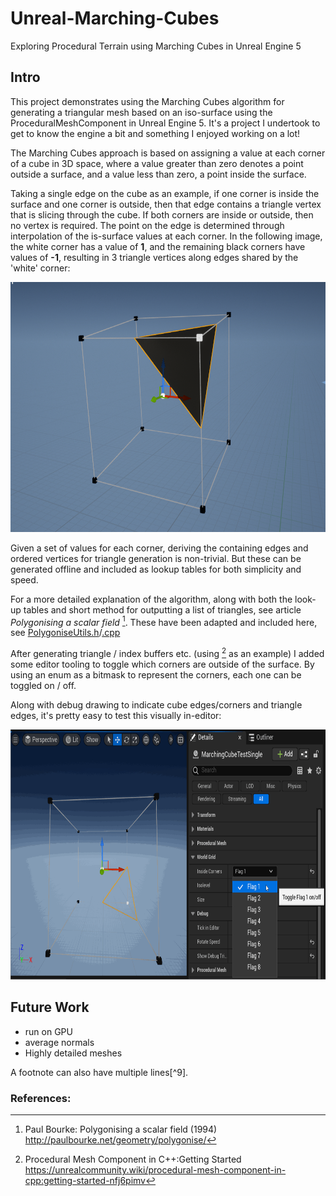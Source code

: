 # Unreal-Marching-Cubes
Exploring Procedural Terrain using Marching Cubes in Unreal Engine 5

## Intro

This project demonstrates using the Marching Cubes algorithm for generating a triangular mesh based on an iso-surface using the ProceduralMeshComponent in Unreal Engine 5. It's a project I undertook to get to know the engine a bit and something I enjoyed working on a lot!

The Marching Cubes approach is based on assigning a value at each corner of a cube in 3D space, where a value greater than zero denotes a point outside a surface, and a value less than zero, a point inside the surface. 

Taking a single edge on the cube as an example, if one corner is inside the surface and one corner is outside, then that edge contains a triangle vertex that is slicing through the cube. If both corners are inside or outside, then no vertex is required. The point on the edge is determined through interpolation of the is-surface values at each corner. In the following image, the white corner has a value of **1**, and the remaining black corners have values of **-1**, resulting in 3 triangle vertices along edges shared by the 'white' corner:

<img src="https://github.com/janvanderkamp/Unreal-Marching-Cubes/blob/main/doc/example_corner.png" height="400">

Given a set of values for each corner, deriving the containing edges and ordered vertices for triangle generation is non-trivial. But these can be generated offline and included as lookup tables for both simplicity and speed.

For a more detailed explanation of the algorithm, along with both the look-up tables and short method for outputting a list of triangles, see article *Polygonising a scalar field* [^1]. These have been adapted and included here, see [PolygoniseUtils.h](Source/MarchingCubes/Public/PolygoniseUtils.h)/[.cpp](Source/MarchingCubes/Private/PolygoniseUtils.cpp)

After generating triangle / index buffers etc. (using [^3] as an example) I added some editor tooling to toggle which corners are outside of the surface. By using an enum as a bitmask to represent the corners, each one can be toggled on / off.

Along with debug drawing to indicate cube edges/corners and triangle edges, it's pretty easy to test this visually in-editor:

<img src="https://github.com/janvanderkamp/Unreal-Marching-Cubes/blob/main/doc/toggle_corners.gif" height="400">




## Future Work

- run on GPU
- average normals
- Highly detailed meshes


A footnote can also have multiple lines[^9].  

### References:
[^1]: Paul Bourke: Polygonising a scalar field (1994)  
  http://paulbourke.net/geometry/polygonise/
[^2]: Ryan Geiss, nvidia: Generating Complex Procedural Terrains Using GPU (2007)  
  https://developer.nvidia.com/gpugems/gpugems3/part-i-geometry/chapter-1-generating-complex-procedural-terrains-using-gpu
[^3]: Procedural Mesh Component in C++:Getting Started  
  https://unrealcommunity.wiki/procedural-mesh-component-in-cpp:getting-started-nfj6pimv

